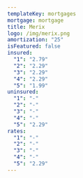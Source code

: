 ```yaml
---
templateKey: mortgages
mortgage: mortgage
title: Merix
logo: /img/merix.png
amortization: "25"
isFeatured: false
insured:
  "1": "2.79"
  "2": "2.29"
  "3": "2.29"
  "4": "2.29"
  "5": "1.99"
uninsured:
  "1": "-"
  "2": "-"
  "3": "-"
  "4": "-"
  "5": "2.29"
rates:
  "1": "-"
  "2": "-"
  "3": "-"
  "4": "-"
  "5": "2.29"
---
```

